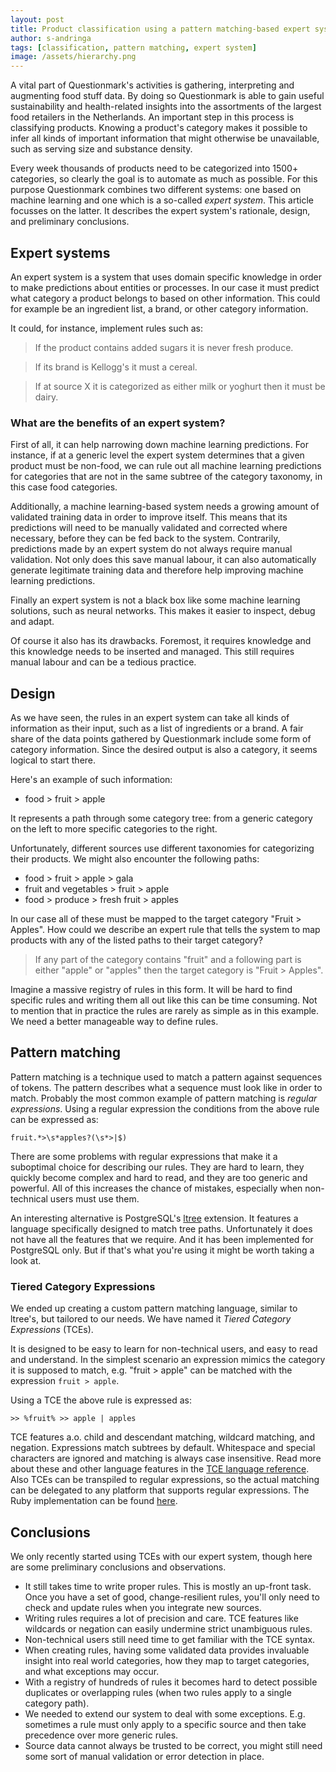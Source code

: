 ```yaml
---
layout: post
title: Product classification using a pattern matching-based expert system
author: s-andringa
tags: [classification, pattern matching, expert system]
image: /assets/hierarchy.png
---
```

A vital part of Questionmark's activities is gathering, interpreting and augmenting food stuff data. By doing so Questionmark is able to gain useful sustainability and health-related insights into the assortments of the largest food retailers in the Netherlands. An important step in this process is classifying products. Knowing a product's category makes it possible to infer all kinds of important information that might otherwise be unavailable, such as serving size and substance density.

Every week thousands of products need to be categorized into 1500+ categories, so clearly the goal is to automate as much as possible. For this purpose Questionmark combines two different systems: one based on machine learning and one which is a so-called _expert system_. This article focusses on the latter. It describes the expert system's rationale, design, and preliminary conclusions.

## Expert systems

An expert system is a system that uses domain specific knowledge in order to make predictions about entities or processes. In our case it must predict what category a product belongs to based on other information. This could for example be an ingredient list, a brand, or other category information.

It could, for instance, implement rules such as:

> If the product contains added sugars it is never fresh produce.

> If its brand is Kellogg's it must a cereal.

> If at source X it is categorized as either milk or yoghurt then it must be dairy.

### What are the benefits of an expert system?

First of all, it can help narrowing down machine learning predictions. For instance, if at a generic level the expert system determines that a given product must be non-food, we can rule out all machine learning predictions for categories that are not in the same subtree of the category taxonomy, in this case food categories.

Additionally, a machine learning-based system needs a growing amount of validated training data in order to improve itself. This means that its predictions will need to be manually validated and corrected where necessary, before they can be fed back to the system. Contrarily, predictions made by an expert system do not always require manual validation. Not only does this save manual labour, it can also automatically generate legitimate training data and therefore help improving machine learning predictions.

Finally an expert system is not a black box like some machine learning solutions, such as neural networks. This makes it easier to inspect, debug and adapt.

Of course it also has its drawbacks. Foremost, it requires knowledge and this knowledge needs to be inserted and managed. This still requires manual labour and can be a tedious practice.

## Design

As we have seen, the rules in an expert system can take all kinds of information as their input, such as a list of ingredients or a brand. A fair share of the data points gathered by Questionmark include some form of category information. Since the desired output is also a category, it seems logical to start there.

Here's an example of such information:

- food > fruit > apple

It represents a path through some category tree: from a generic category on the left to more specific categories to the right.

Unfortunately, different sources use different taxonomies for categorizing their products. We might also encounter the following paths:

- food > fruit > apple > gala
- fruit and vegetables > fruit > apple
- food > produce > fresh fruit > apples

In our case all of these must be mapped to the target category "Fruit > Apples". How could we describe an expert rule that tells the system to map products with any of the listed paths to their target category?

> If any part of the category contains "fruit" and a following part is either "apple" or "apples" then the target category is "Fruit > Apples".

Imagine a massive registry of rules in this form. It will be hard to find specific rules and writing them all out like this can be time consuming. Not to mention that in practice the rules are rarely as simple as in this example. We need a better manageable way to define rules.

## Pattern matching

Pattern matching is a technique used to match a pattern against sequences of tokens. The pattern describes what a sequence must look like in order to match. Probably the most common example of pattern matching is _regular expressions_. Using a regular expression the conditions from the above rule can be expressed as:

```
fruit.*>\s*apples?(\s*>|$)
```

There are some problems with regular expressions that make it a suboptimal choice for describing our rules. They are hard to learn, they quickly become complex and hard to read, and they are too generic and powerful. All of this increases the chance of mistakes, especially when non-technical users must use them.

An interesting alternative is PostgreSQL's [ltree](https://www.postgresql.org/docs/current/ltree.html) extension. It features a language specifically designed to match tree paths. Unfortunately it does not have all the features that we require. And it has been implemented for PostgreSQL only. But if that's what you're using it might be worth taking a look at.

### Tiered Category Expressions

We ended up creating a custom pattern matching language, similar to ltree's, but tailored to our needs. We have named it _Tiered Category Expressions_ (TCEs).

It is designed to be easy to learn for non-technical users, and easy to read and understand. In the simplest scenario an expression mimics the category it is supposed to match, e.g. "fruit > apple" can be matched with the expression `fruit > apple`.

Using a TCE the above rule is expressed as:

```
>> %fruit% >> apple | apples
```

TCE features a.o. child and descendant matching, wildcard matching, and negation. Expressions match subtrees by default. Whitespace and special characters are ignored and matching is always case insensitive. Read more about these and other language features in the [TCE language reference](https://github.com/q-m/tiered_category_expressions/blob/master/LANGREF.md). Also TCEs can be transpiled to regular expressions, so the actual matching can be delegated to any platform that supports regular expressions. The Ruby implementation can be found [here](https://github.com/q-m/tiered_category_expressions).

## Conclusions

We only recently started using TCEs with our expert system, though here are some preliminary conclusions and observations.

- It still takes time to write proper rules. This is mostly an up-front task. Once you have a set of good, change-resilient rules, you'll only need to check and update rules when you integrate new sources.
- Writing rules requires a lot of precision and care. TCE features like wildcards or negation can easily undermine strict unambiguous rules.
- Non-technical users still need time to get familiar with the TCE syntax.
- When creating rules, having some validated data provides invaluable insight into real world categories, how they map to target categories, and what exceptions may occur.
- With a registry of hundreds of rules it becomes hard to detect possible duplicates or overlapping rules (when two rules apply to a single category path).
- We needed to extend our system to deal with some exceptions. E.g. sometimes a rule must only apply to a specific source and then take precedence over more generic rules.
- Source data cannot always be trusted to be correct, you might still need some sort of manual validation or error detection in place.
